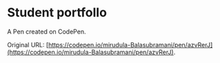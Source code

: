 # Student portfollo

A Pen created on CodePen.

Original URL: [https://codepen.io/mirudula-Balasubramani/pen/azvRerJ](https://codepen.io/mirudula-Balasubramani/pen/azvRerJ).

